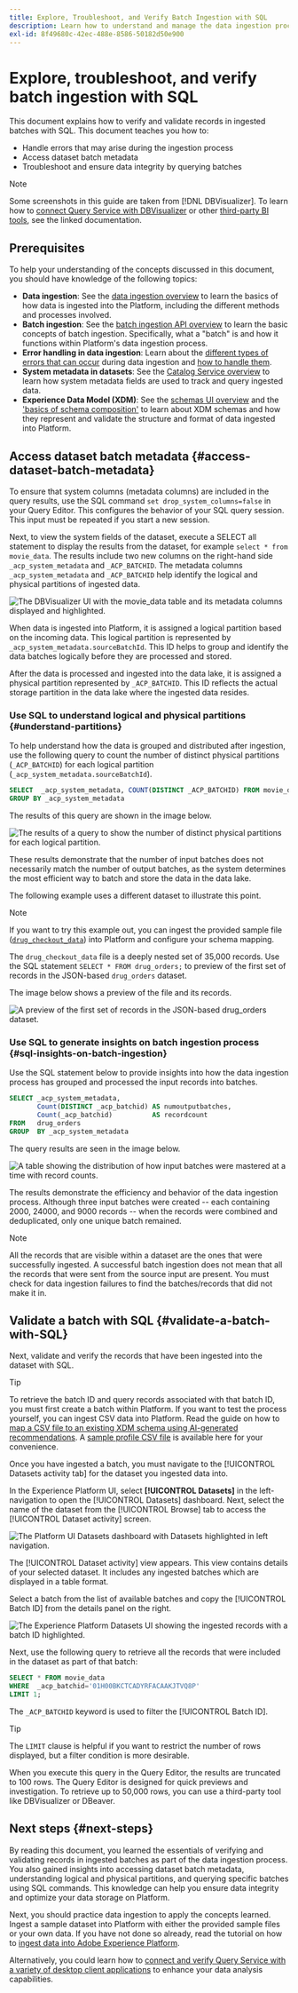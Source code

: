 ```yaml
---
title: Explore, Troubleshoot, and Verify Batch Ingestion with SQL
description: Learn how to understand and manage the data ingestion process in Adobe Experience Platform. This document includes how to verify batches, handle errors, and query ingested data.
exl-id: 8f49680c-42ec-488e-8586-50182d50e900
---
```

# Explore, troubleshoot, and verify batch ingestion with SQL

This document explains how to verify and validate records in ingested batches with SQL. This document teaches you how to: 

- Handle errors that may arise during the ingestion process
- Access dataset batch metadata
- Troubleshoot and ensure data integrity by querying batches

>[!NOTE]
>
>Some screenshots in this guide are taken from [!DNL DBVisualizer]. To learn how to [connect Query Service with DBVisualizer](../clients/dbvisulaizer.md) or other [third-party BI tools](../clients/overview.md), see the linked documentation.

## Prerequisites

To help your understanding of the concepts discussed in this document, you should have knowledge of the following topics:

- **Data ingestion**: See the [data ingestion overview](../../ingestion/home.md) to learn the basics of how data is ingested into the Platform, including the different methods and processes involved.
- **Batch ingestion**: See the [batch ingestion API overview](../../ingestion/batch-ingestion/overview.md) to learn the basic concepts of batch ingestion. Specifically, what a "batch" is and how it functions within Platform's data ingestion process.
- **Error handling in data ingestion**: Learn about the [different types of errors that can occur](../../ingestion/quality/error-diagnostics.md#retrieve-errors) during data ingestion and [how to handle them](../../ingestion/batch-ingestion/troubleshooting.md#what-if-a-batch-fails).
- **System metadata in datasets**: See the [Catalog Service overview](../../catalog/home.md) to learn how system metadata fields are used to track and query ingested data.
- **Experience Data Model (XDM)**: See the [schemas UI overview](../../xdm/ui/overview.md) and the ['basics of schema composition'](../../xdm/schema/composition.md) to learn about XDM schemas and how they represent and validate the structure and format of data ingested into Platform.

## Access dataset batch metadata {#access-dataset-batch-metadata}

To ensure that system columns (metadata columns) are included in the query results, use the SQL command `set drop_system_columns=false` in your Query Editor. This configures the behavior of your SQL query session. This input must be repeated if you start a new session.

Next, to view the system fields of the dataset, execute a SELECT all statement to display the results from the dataset, for example `select * from movie_data`. The results include two new columns on the right-hand side `_acp_system_metadata` and `_ACP_BATCHID`. The metadata columns `_acp_system_metadata` and `_ACP_BATCHID` help identify the logical and physical partitions of ingested data.
 
![The DBVisualizer UI with the movie_data table and its metadata columns displayed and highlighted.](../images/use-cases/movie_data-table-with-metadata-columns.png)

When data is ingested into Platform, it is assigned a logical partition based on the incoming data. This logical partition is represented by `_acp_system_metadata.sourceBatchId`. This ID helps to group and identify the data batches logically before they are processed and stored.

After the data is processed and ingested into the data lake, it is assigned a physical partition represented by `_ACP_BATCHID`. This ID reflects the actual storage partition in the data lake where the ingested data resides.

### Use SQL to understand logical and physical partitions {#understand-partitions}

To help understand how the data is grouped and distributed after ingestion, use the following query to count the number of distinct physical partitions (`_ACP_BATCHID`) for each logical partition (`_acp_system_metadata.sourceBatchId`).

```SQL
SELECT  _acp_system_metadata, COUNT(DISTINCT _ACP_BATCHID) FROM movie_data
GROUP BY _acp_system_metadata
```

The results of this query are shown in the image below. 

![The results of a query to show the number of distinct physical partitions for each logical partition.](../images/use-cases/logical-and-physical-partition-count.png)

These results demonstrate that the number of input batches does not necessarily match the number of output batches, as the system determines the most efficient way to batch and store the data in the data lake. 

The following example uses a different dataset to illustrate this point. 

>[!NOTE]
>
>If you want to try this example out, you can ingest the provided sample file ([`drug_checkout_data`](../images/use-cases/drug_checkout_data.zip)) into Platform and configure your schema mapping. 

The `drug_checkout_data` file is a deeply nested set of 35,000 records. Use the SQL statement `SELECT * FROM drug_orders;` to preview of the first set of records in the JSON-based `drug_orders` dataset. 

The image below shows a preview of the file and its records.

![A preview of the first set of records in the JSON-based drug_orders dataset.](../images/use-cases/drug-orders-preview.png)

### Use SQL to generate insights on batch ingestion process {#sql-insights-on-batch-ingestion}

Use the SQL statement below to provide insights into how the data ingestion process has grouped and processed the input records into batches.

```sql
SELECT _acp_system_metadata,
       Count(DISTINCT _acp_batchid) AS numoutputbatches,
       Count(_acp_batchid)          AS recordcount
FROM   drug_orders
GROUP  BY _acp_system_metadata 
```

The query results are seen in the image below.

![A table showing the distribution of how input batches were mastered at a time with record counts.](../images/use-cases/distribution-of-input-batches.png)

The results demonstrate the efficiency and behavior of the data ingestion process. Although three input batches were created -- each containing 2000, 24000, and 9000 records -- when the records were combined and deduplicated, only one unique batch remained.

>[!NOTE]
>
>All the records that are visible within a dataset are the ones that were successfully ingested. A successful batch ingestion does not mean that all the records that were sent from the source input are present. You must check for data ingestion failures to find the batches/records that did not make it in. 

## Validate a batch with SQL {#validate-a-batch-with-SQL}

Next, validate and verify the records that have been ingested into the dataset with SQL. 

>[!TIP]
>
>To retrieve the batch ID and query records associated with that batch ID, you must first  create a batch within Platform. If you want to test the process yourself, you can ingest CSV data into Platform. Read the guide on how to [map a CSV file to an existing XDM schema using AI-generated recommendations](../../ingestion/tutorials/map-csv/recommendations.md). A [sample profile CSV file](../images/use-cases/sample-profiles.csv) is available here for your convenience.

Once you have ingested a batch, you must navigate to the [!UICONTROL Datasets activity tab] for the dataset you ingested data into. 

In the Experience Platform UI, select **[!UICONTROL Datasets]** in the left-navigation to open the [!UICONTROL Datasets] dashboard. Next, select the name of the dataset from the [!UICONTROL Browse] tab to access the [!UICONTROL Dataset activity] screen.

![The Platform UI Datasets dashboard with Datasets highlighted in left navigation.](../images/use-cases/datasets-workspace.png)

The [!UICONTROL Dataset activity] view appears. This view contains details of your selected dataset. It includes any ingested batches which are displayed in a table format. 

Select a batch from the list of available batches and copy the [!UICONTROL Batch ID] from the details panel on the right.

![The Experience Platform Datasets UI showing the ingested records with a batch ID highlighted.](../images/use-cases/batch-id.png)

Next, use the following query to retrieve all the records that were included in the dataset as part of that batch:

```sql
SELECT * FROM movie_data
WHERE  _acp_batchid='01H00BKCTCADYRFACAAKJTVQ8P' 
LIMIT 1;
```

The `_ACP_BATCHID` keyword is used to filter the [!UICONTROL Batch ID]. 

>[!TIP]
>
>The `LIMIT` clause is helpful if you want to restrict the number of rows displayed, but a filter condition is more desirable. 

When you execute this query in the Query Editor, the results are truncated to 100 rows. The Query Editor is designed for quick previews and investigation. To retrieve up to 50,000 rows, you can use a third-party tool like DBVisualizer or DBeaver.

## Next steps {#next-steps}

By reading this document, you learned the essentials of verifying and validating records in ingested batches as part of the data ingestion process. You also gained insights into accessing dataset batch metadata, understanding logical and physical partitions, and querying specific batches using SQL commands. This knowledge can help you ensure data integrity and optimize your data storage on Platform.

Next, you should practice data ingestion to apply the concepts learned. Ingest a sample dataset into Platform with either the provided sample files or your own data. If you have not done so already, read the tutorial on how to [ingest data into Adobe Experience Platform](../../ingestion/tutorials/ingest-batch-data.md).

Alternatively, you could learn how to [connect and verify Query Service with a variety of desktop client applications](../clients/overview.md) to enhance your data analysis capabilities.

